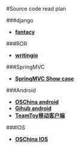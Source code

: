 #Source code read plan

###django
* **[fantacy]()**

###ROR
* **[writingio](https://github.com/chloerei/writings)**

###SpringMVC
* **[SpringMVC Show case](https://github.com/spring-projects/spring-mvc-showcase)**


###Android
* **[OSChina android](http://git.oschina.net/oschina/android-app.git)**
* **[Gihub android](http://dl.oschina.net/soft/github-android)**
* **[TeamToy移动客户端](http://dl.oschina.net/soft/teamtoypocket)**

###IOS
* **[OSChina IOS](http://git.oschina.net/oschina/iphone-app)** 


